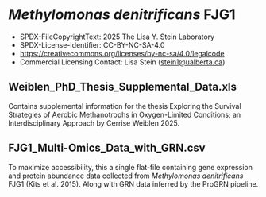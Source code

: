 # <i>Methylomonas denitrificans</i> FJG1

- SPDX-FileCopyrightText: 2025 The Lisa Y. Stein Laboratory
- SPDX-License-Identifier: CC-BY-NC-SA-4.0
- https://creativecommons.org/licenses/by-nc-sa/4.0/legalcode
- Commercial Licensing Contact: Lisa Stein (stein1@ualberta.ca)

## Weiblen_PhD_Thesis_Supplemental_Data.xls
Contains supplemental information for the thesis Exploring the Survival Strategies of Aerobic
Methanotrophs in Oxygen-Limited Conditions; an Interdisciplinary Approach by Cerrise Weiblen 2025.

## FJG1_Multi-Omics_Data_with_GRN.csv
To maximize accessibility, this a single flat-file containing gene expression and protein abundance data collected from <i>Methylomonas denitrificans</i> FJG1 (Kits et al. 2015). Along with GRN data inferred by the ProGRN pipeline. 
